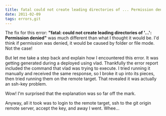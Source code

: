 ```yaml
---
title: fatal could not create leading directories of ... Permission denied
date: 2011-02-09
tags: errors,git
---
```

The fix for this error: **"fatal: could not create leading directories of '...': Permission denied"** was much different than what I thought it would be. I'd think if permission was denied, it would be caused by folder or file mode. Not the case!

But let me take a step back and explain how I encountered this error. It was getting generated during a deployed using vlad. Thankfully the error report included the command that vlad was trying to execute. I tried running it manually and received the same response, so I broke it up into its pieces, then tried running them on the remote target. That revealed it was actually an ssh-key problem.

Wow! I'm surprised that the explanation was so far off the mark.

Anyway, all it took was to login to the remote target, ssh to the git origin remote server, accept the key, and away I went. Whee...

